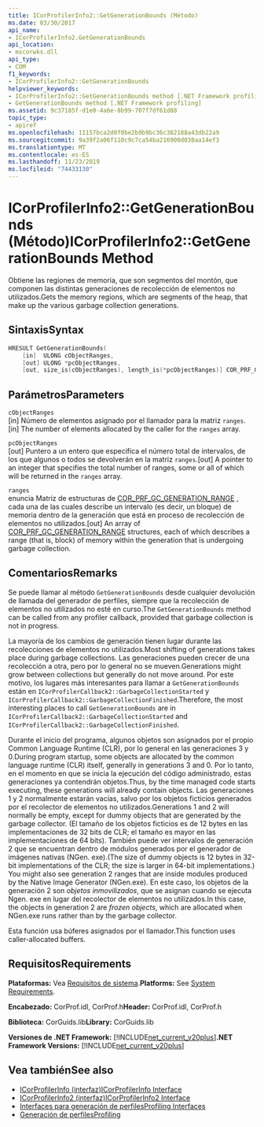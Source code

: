 ```yaml
---
title: ICorProfilerInfo2::GetGenerationBounds (Método)
ms.date: 03/30/2017
api_name:
- ICorProfilerInfo2.GetGenerationBounds
api_location:
- mscorwks.dll
api_type:
- COM
f1_keywords:
- ICorProfilerInfo2::GetGenerationBounds
helpviewer_keywords:
- ICorProfilerInfo2::GetGenerationBounds method [.NET Framework profiling]
- GetGenerationBounds method [.NET Framework profiling]
ms.assetid: 9c37185f-d1e0-4a6e-8b99-707f7df61d88
topic_type:
- apiref
ms.openlocfilehash: 11157bca2d0f0be2b9b9bc36c382188a43db22a9
ms.sourcegitcommit: 9a39f2a06f110c9c7ca54ba216900d038aa14ef3
ms.translationtype: MT
ms.contentlocale: es-ES
ms.lasthandoff: 11/23/2019
ms.locfileid: "74433130"
---
```

# <a name="icorprofilerinfo2getgenerationbounds-method"></a><span data-ttu-id="9671e-102">ICorProfilerInfo2::GetGenerationBounds (Método)</span><span class="sxs-lookup"><span data-stu-id="9671e-102">ICorProfilerInfo2::GetGenerationBounds Method</span></span>
<span data-ttu-id="9671e-103">Obtiene las regiones de memoria, que son segmentos del montón, que componen las distintas generaciones de recolección de elementos no utilizados.</span><span class="sxs-lookup"><span data-stu-id="9671e-103">Gets the memory regions, which are segments of the heap, that make up the various garbage collection generations.</span></span>  
  
## <a name="syntax"></a><span data-ttu-id="9671e-104">Sintaxis</span><span class="sxs-lookup"><span data-stu-id="9671e-104">Syntax</span></span>  
  
```cpp  
HRESULT GetGenerationBounds(  
    [in]  ULONG cObjectRanges,  
    [out] ULONG *pcObjectRanges,  
    [out, size_is(cObjectRanges), length_is(*pcObjectRanges)] COR_PRF_GC_GENERATION_RANGE ranges[]);  
```  
  
## <a name="parameters"></a><span data-ttu-id="9671e-105">Parámetros</span><span class="sxs-lookup"><span data-stu-id="9671e-105">Parameters</span></span>  
 `cObjectRanges`  
 <span data-ttu-id="9671e-106">[in] Número de elementos asignado por el llamador para la matriz `ranges`.</span><span class="sxs-lookup"><span data-stu-id="9671e-106">[in] The number of elements allocated by the caller for the `ranges` array.</span></span>  
  
 `pcObjectRanges`  
 <span data-ttu-id="9671e-107">[out] Puntero a un entero que especifica el número total de intervalos, de los que algunos o todos se devolverán en la matriz `ranges`.</span><span class="sxs-lookup"><span data-stu-id="9671e-107">[out] A pointer to an integer that specifies the total number of ranges, some or all of which will be returned in the `ranges` array.</span></span>  
  
 `ranges`  
 <span data-ttu-id="9671e-108">enuncia Matriz de estructuras de [COR_PRF_GC_GENERATION_RANGE](../../../../docs/framework/unmanaged-api/profiling/cor-prf-gc-generation-range-structure.md) , cada una de las cuales describe un intervalo (es decir, un bloque) de memoria dentro de la generación que está en proceso de recolección de elementos no utilizados.</span><span class="sxs-lookup"><span data-stu-id="9671e-108">[out] An array of [COR_PRF_GC_GENERATION_RANGE](../../../../docs/framework/unmanaged-api/profiling/cor-prf-gc-generation-range-structure.md) structures, each of which describes a range (that is, block) of memory within the generation that is undergoing garbage collection.</span></span>  
  
## <a name="remarks"></a><span data-ttu-id="9671e-109">Comentarios</span><span class="sxs-lookup"><span data-stu-id="9671e-109">Remarks</span></span>  
 <span data-ttu-id="9671e-110">Se puede llamar al método `GetGenerationBounds` desde cualquier devolución de llamada del generador de perfiles, siempre que la recolección de elementos no utilizados no esté en curso.</span><span class="sxs-lookup"><span data-stu-id="9671e-110">The `GetGenerationBounds` method can be called from any profiler callback, provided that garbage collection is not in progress.</span></span>

 <span data-ttu-id="9671e-111">La mayoría de los cambios de generación tienen lugar durante las recolecciones de elementos no utilizados.</span><span class="sxs-lookup"><span data-stu-id="9671e-111">Most shifting of generations takes place during garbage collections.</span></span> <span data-ttu-id="9671e-112">Las generaciones pueden crecer de una recolección a otra, pero por lo general no se mueven.</span><span class="sxs-lookup"><span data-stu-id="9671e-112">Generations might grow between collections but generally do not move around.</span></span> <span data-ttu-id="9671e-113">Por este motivo, los lugares más interesantes para llamar a `GetGenerationBounds` están en `ICorProfilerCallback2::GarbageCollectionStarted` y `ICorProfilerCallback2::GarbageCollectionFinished`.</span><span class="sxs-lookup"><span data-stu-id="9671e-113">Therefore, the most interesting places to call `GetGenerationBounds` are in `ICorProfilerCallback2::GarbageCollectionStarted` and `ICorProfilerCallback2::GarbageCollectionFinished`.</span></span>  
  
 <span data-ttu-id="9671e-114">Durante el inicio del programa, algunos objetos son asignados por el propio Common Language Runtime (CLR), por lo general en las generaciones 3 y 0.</span><span class="sxs-lookup"><span data-stu-id="9671e-114">During program startup, some objects are allocated by the common language runtime (CLR) itself, generally in generations 3 and 0.</span></span> <span data-ttu-id="9671e-115">Por lo tanto, en el momento en que se inicia la ejecución del código administrado, estas generaciones ya contendrán objetos.</span><span class="sxs-lookup"><span data-stu-id="9671e-115">Thus, by the time managed code starts executing, these generations will already contain objects.</span></span> <span data-ttu-id="9671e-116">Las generaciones 1 y 2 normalmente estarán vacías, salvo por los objetos ficticios generados por el recolector de elementos no utilizados.</span><span class="sxs-lookup"><span data-stu-id="9671e-116">Generations 1 and 2 will normally be empty, except for dummy objects that are generated by the garbage collector.</span></span> <span data-ttu-id="9671e-117">(El tamaño de los objetos ficticios es de 12 bytes en las implementaciones de 32 bits de CLR; el tamaño es mayor en las implementaciones de 64 bits). También puede ver intervalos de generación 2 que se encuentran dentro de módulos generados por el generador de imágenes nativas (NGen. exe).</span><span class="sxs-lookup"><span data-stu-id="9671e-117">(The size of dummy objects is 12 bytes in 32-bit implementations of the CLR; the size is larger in 64-bit implementations.) You might also see generation 2 ranges that are inside modules produced by the Native Image Generator (NGen.exe).</span></span> <span data-ttu-id="9671e-118">En este caso, los objetos de la generación 2 son *objetos inmovilizados*, que se asignan cuando se ejecuta Ngen. exe en lugar del recolector de elementos no utilizados.</span><span class="sxs-lookup"><span data-stu-id="9671e-118">In this case, the objects in generation 2 are *frozen objects*, which are allocated when NGen.exe runs rather than by the garbage collector.</span></span>  
  
 <span data-ttu-id="9671e-119">Esta función usa búferes asignados por el llamador.</span><span class="sxs-lookup"><span data-stu-id="9671e-119">This function uses caller-allocated buffers.</span></span>  
  
## <a name="requirements"></a><span data-ttu-id="9671e-120">Requisitos</span><span class="sxs-lookup"><span data-stu-id="9671e-120">Requirements</span></span>  
 <span data-ttu-id="9671e-121">**Plataformas:** Vea [Requisitos de sistema](../../../../docs/framework/get-started/system-requirements.md).</span><span class="sxs-lookup"><span data-stu-id="9671e-121">**Platforms:** See [System Requirements](../../../../docs/framework/get-started/system-requirements.md).</span></span>  
  
 <span data-ttu-id="9671e-122">**Encabezado:** CorProf.idl, CorProf.h</span><span class="sxs-lookup"><span data-stu-id="9671e-122">**Header:** CorProf.idl, CorProf.h</span></span>  
  
 <span data-ttu-id="9671e-123">**Biblioteca:** CorGuids.lib</span><span class="sxs-lookup"><span data-stu-id="9671e-123">**Library:** CorGuids.lib</span></span>  
  
 <span data-ttu-id="9671e-124">**Versiones de .NET Framework:** [!INCLUDE[net_current_v20plus](../../../../includes/net-current-v20plus-md.md)]</span><span class="sxs-lookup"><span data-stu-id="9671e-124">**.NET Framework Versions:** [!INCLUDE[net_current_v20plus](../../../../includes/net-current-v20plus-md.md)]</span></span>  
  
## <a name="see-also"></a><span data-ttu-id="9671e-125">Vea también</span><span class="sxs-lookup"><span data-stu-id="9671e-125">See also</span></span>

- [<span data-ttu-id="9671e-126">ICorProfilerInfo (interfaz)</span><span class="sxs-lookup"><span data-stu-id="9671e-126">ICorProfilerInfo Interface</span></span>](../../../../docs/framework/unmanaged-api/profiling/icorprofilerinfo-interface.md)
- [<span data-ttu-id="9671e-127">ICorProfilerInfo2 (interfaz)</span><span class="sxs-lookup"><span data-stu-id="9671e-127">ICorProfilerInfo2 Interface</span></span>](../../../../docs/framework/unmanaged-api/profiling/icorprofilerinfo2-interface.md)
- [<span data-ttu-id="9671e-128">Interfaces para generación de perfiles</span><span class="sxs-lookup"><span data-stu-id="9671e-128">Profiling Interfaces</span></span>](../../../../docs/framework/unmanaged-api/profiling/profiling-interfaces.md)
- [<span data-ttu-id="9671e-129">Generación de perfiles</span><span class="sxs-lookup"><span data-stu-id="9671e-129">Profiling</span></span>](../../../../docs/framework/unmanaged-api/profiling/index.md)

